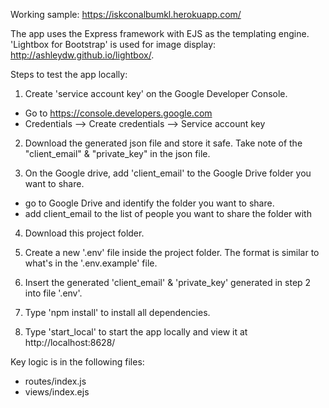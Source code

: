 Working sample: https://iskconalbumkl.herokuapp.com/

The app uses the Express framework with EJS as the templating engine.
'Lightbox for Bootstrap' is used for image display: http://ashleydw.github.io/lightbox/.

Steps to test the app locally:

1. Create 'service account key' on the Google Developer Console.

- Go to https://console.developers.google.com
- Credentials --> Create credentials --> Service account key

2. Download the generated json file and store it safe. Take note of the "client_email" & "private_key" in the json file.

3) On the Google drive, add 'client_email' to the Google Drive folder you want to share.

- go to Google Drive and identify the folder you want to share.
- add client_email to the list of people you want to share the folder with

4. Download this project folder.

5. Create a new '.env' file inside the project folder. The format is similar to what's in the '.env.example' file.

6. Insert the generated 'client_email' & 'private_key' generated in step 2 into file '.env'.

7. Type 'npm install' to install all dependencies.

8. Type 'start_local' to start the app locally and view it at http://localhost:8628/

Key logic is in the following files:

- routes/index.js
- views/index.ejs
